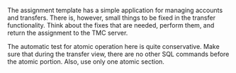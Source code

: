 <p>The assignment template has a simple application for managing accounts and
transfers. There is, however, small things to be fixed in the transfer
functionality. Think about the fixes that are needed, perform them, and return
the assignment to the TMC server.</p><p>The automatic test for atomic operation here is quite conservative. Make sure
that during the transfer view, there are no other SQL commands before the
atomic portion. Also, use only one atomic section.</p></div></div></div></div></div></div>
